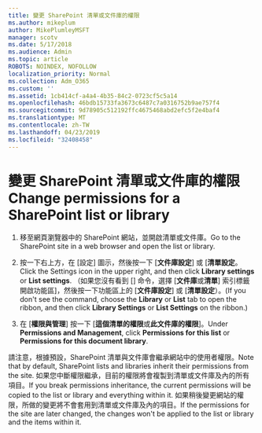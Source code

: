 ```yaml
---
title: 變更 SharePoint 清單或文件庫的權限
ms.author: mikeplum
author: MikePlumleyMSFT
manager: scotv
ms.date: 5/17/2018
ms.audience: Admin
ms.topic: article
ROBOTS: NOINDEX, NOFOLLOW
localization_priority: Normal
ms.collection: Adm_O365
ms.custom: ''
ms.assetid: 1cb414cf-a4a4-4b35-84c2-0723cf5c5a14
ms.openlocfilehash: 46bdb15733fa3673c6487c7a0316752b9ae757f4
ms.sourcegitcommit: 9d78905c512192ffc4675468abd2efc5f2e4baf4
ms.translationtype: MT
ms.contentlocale: zh-TW
ms.lasthandoff: 04/23/2019
ms.locfileid: "32408458"
---
```

# <a name="change-permissions-for-a-sharepoint-list-or-library"></a><span data-ttu-id="f1eb2-102">變更 SharePoint 清單或文件庫的權限</span><span class="sxs-lookup"><span data-stu-id="f1eb2-102">Change permissions for a SharePoint list or library</span></span>

1. <span data-ttu-id="f1eb2-103">移至網頁瀏覽器中的 SharePoint 網站，並開啟清單或文件庫。</span><span class="sxs-lookup"><span data-stu-id="f1eb2-103">Go to the SharePoint site in a web browser and open the list or library.</span></span>
    
2. <span data-ttu-id="f1eb2-104">按一下右上方，在 [設定] 圖示，然後按一下 [**文件庫設定**] 或 [**清單設定**。</span><span class="sxs-lookup"><span data-stu-id="f1eb2-104">Click the Settings icon in the upper right, and then click **Library settings** or **List settings**.</span></span> <span data-ttu-id="f1eb2-105">（如果您沒有看到 [] 命令，選擇 [**文件庫**或**清單**] 索引標籤開啟功能區]，然後按一下功能區上的 [**文件庫設定**] 或 [**清單設定**）。</span><span class="sxs-lookup"><span data-stu-id="f1eb2-105">(If you don't see the command, choose the **Library** or **List** tab to open the ribbon, and then click **Library Settings** or **List Settings** on the ribbon.)</span></span> 
    
3. <span data-ttu-id="f1eb2-106">在 [**權限與管理**] 按一下 [**這個清單的權限**或**此文件庫的權限**]。</span><span class="sxs-lookup"><span data-stu-id="f1eb2-106">Under **Permissions and Management**, click **Permissions for this list** or **Permissions for this document library**.</span></span>
    
<span data-ttu-id="f1eb2-107">請注意，根據預設，SharePoint 清單與文件庫會繼承網站中的使用者權限。</span><span class="sxs-lookup"><span data-stu-id="f1eb2-107">Note that by default, SharePoint lists and libraries inherit their permissions from the site.</span></span> <span data-ttu-id="f1eb2-108">如果您中斷權限繼承，目前的權限將會複製到清單或文件庫及內的所有項目。</span><span class="sxs-lookup"><span data-stu-id="f1eb2-108">If you break permissions inheritance, the current permissions will be copied to the list or library and everything within it.</span></span> <span data-ttu-id="f1eb2-109">如果稍後變更網站的權限，所做的變更將不會套用到清單或文件庫及內的項目。</span><span class="sxs-lookup"><span data-stu-id="f1eb2-109">If the permissions for the site are later changed, the changes won't be applied to the list or library and the items within it.</span></span>
  

